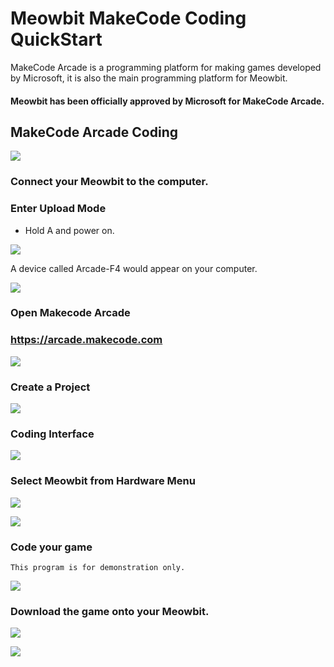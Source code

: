 # Meowbit MakeCode Coding QuickStart

MakeCode Arcade is a programming platform for making games developed by Microsoft, it is also the main programming platform for Meowbit.

#### Meowbit has been officially approved by Microsoft for MakeCode Arcade.

## MakeCode Arcade Coding

![](./images/acbanner1.png)

### Connect your Meowbit to the computer.

### Enter Upload Mode

- Hold A and power on.

![](./images/kb1.jpg)

A device called Arcade-F4 would appear on your computer.

![](./images/kb2.png)

### Open Makecode Arcade

### <https://arcade.makecode.com>

![](./images/arcade1.png)

### Create a Project

![](./images/arcade2.png)

### Coding Interface

![](./images/arcade3.png)

### Select Meowbit from Hardware Menu

![](./images/arcade4.png)

![](./images/arcade5.png)

### Code your game

    This program is for demonstration only.

![](./images/arcade7.png)

### Download the game onto your Meowbit.

![](./images/arcade8.png)

![](./images/arcade6.png)

